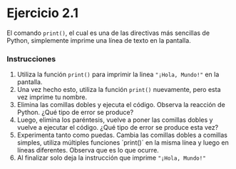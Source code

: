 # Ejercicio 2.1

El comando `print()`, el cual es una de las directivas más sencillas de Python, simplemente imprime una línea de texto en la pantalla.

### Instrucciones

1. Utiliza la función `print()` para imprimir la linea `"¡Hola, Mundo!"` en la pantalla.
2. Una vez hecho esto, utiliza la función `print()` nuevamente, pero esta vez imprime tu nombre.
3. Elimina las comillas dobles y ejecuta el código. Observa la reacción de Python. ¿Qué tipo de error se produce?
4. Luego, elimina los paréntesis, vuelve a poner las comillas dobles y vuelve a ejecutar el código. ¿Qué tipo de error se produce esta vez?
5. Experimenta tanto como puedas. Cambia las comillas dobles a comillas simples, utiliza múltiples funciones ´print()´ en la misma línea y luego en líneas diferentes. Observa que es lo que ocurre.
6. Al finalizar solo deja la instrucción que imprime `"¡Hola, Mundo!"`

